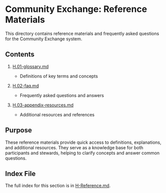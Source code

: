 # Community Exchange: Reference Materials

This directory contains reference materials and frequently asked questions for the Community Exchange system.

## Contents

1. [H.01-glossary.md](notes/ics/ccc/v0.2/H-Reference/H.01-glossary.md)
   - Definitions of key terms and concepts

2. [H.02-faq.md](notes/ics/ccc/v0.2/H-Reference/H.02-faq.md)
   - Frequently asked questions and answers

3. [H.03-appendix-resources.md](notes/ics/ccc/v0.2/H-Reference/H.03-appendix-resources.md)
   - Additional resources and references

## Purpose

These reference materials provide quick access to definitions, explanations, and additional resources. They serve as a knowledge base for both participants and stewards, helping to clarify concepts and answer common questions.

## Index File

The full index for this section is in [H-Reference.md](notes/ics/ccc/v0.2/H-Reference/H-Reference.md).
